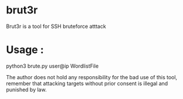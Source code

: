 # brut3r
Brut3r is a tool for SSH bruteforce atttack
# Usage : 
python3 brute.py user@ip WordlistFile

The author does not hold any responsibility for the bad use of this tool, remember that attacking targets without prior consent is illegal and punished by law.
